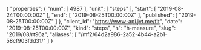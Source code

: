 {
  "properties": {
    "num": [
      4987
    ],
    "unit": [
      "steps"
    ],
    "start": [
      "2019-08-24T00:00:00Z"
    ],
    "end": [
      "2019-08-25T00:00:00Z"
    ],
    "published": [
      "2019-08-25T00:00:00Z"
    ]
  },
  "client_id": "https://www-api.jvt.me/fit",
  "date": "2019-08-25T00:00:00Z",
  "kind": "steps",
  "h": "h-measure",
  "slug": "2019/08/rt96z",
  "aliases": [
    "/mf2/64d2a986-2a52-4b44-a2b1-58cf903fdd31/"
  ]
}
